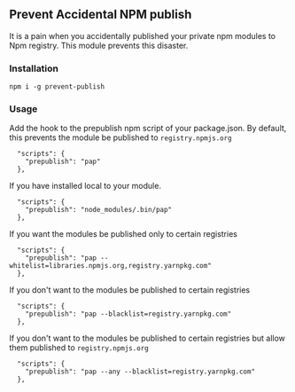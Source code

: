 ## Prevent Accidental NPM publish

It is a pain when you accidentally published your private npm modules to Npm registry.
This module prevents this disaster.

### Installation

```
npm i -g prevent-publish

```

### Usage

Add the hook to the prepublish npm script of your package.json. 
By default, this prevents the module be published to `registry.npmjs.org`

```
  "scripts": {
    "prepublish": "pap"
  },
```

If you have installed local to your module.

```
  "scripts": {
    "prepublish": "node_modules/.bin/pap"
  },
```

If you want the modules be published only to certain registries

```
  "scripts": {
    "prepublish": "pap --whitelist=libraries.npmjs.org,registry.yarnpkg.com"
  },
```

If you don't want to the modules be published to certain registries

```
  "scripts": {
    "prepublish": "pap --blacklist=registry.yarnpkg.com"
  },
```

If you don't want to the modules be published to certain registries but allow them published to 
`registry.npmjs.org`

```
  "scripts": {
    "prepublish": "pap --any --blacklist=registry.yarnpkg.com"
  },
```